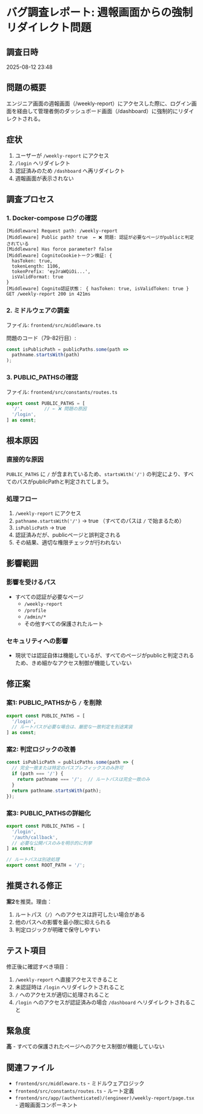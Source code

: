# バグ調査レポート: 週報画面からの強制リダイレクト問題

## 調査日時
2025-08-12 23:48

## 問題の概要
エンジニア画面の週報画面（/weekly-report）にアクセスした際に、ログイン画面を経由して管理者側のダッシュボード画面（/dashboard）に強制的にリダイレクトされる。

## 症状
1. ユーザーが `/weekly-report` にアクセス
2. `/login` へリダイレクト
3. 認証済みのため `/dashboard` へ再リダイレクト
4. 週報画面が表示されない

## 調査プロセス

### 1. Docker-compose ログの確認
```
[Middleware] Request path: /weekly-report
[Middleware] Public path? true  ← ❌ 問題: 認証が必要なページがpublicと判定されている
[Middleware] Has force parameter? false
[Middleware] CognitoCookieトークン検証: {
  hasToken: true,
  tokenLength: 1106,
  tokenPrefix: 'eyJraWQiOi...',
  isValidFormat: true
}
[Middleware] Cognito認証状態： { hasToken: true, isValidToken: true }
GET /weekly-report 200 in 421ms
```

### 2. ミドルウェアの調査
ファイル: `frontend/src/middleware.ts`

問題のコード（79-82行目）:
```typescript
const isPublicPath = publicPaths.some(path => 
  pathname.startsWith(path)
);
```

### 3. PUBLIC_PATHSの確認
ファイル: `frontend/src/constants/routes.ts`

```typescript
export const PUBLIC_PATHS = [
  '/',        // ← ❌ 問題の原因
  '/login',
] as const;
```

## 根本原因

### 直接的な原因
`PUBLIC_PATHS` に `/` が含まれているため、`startsWith('/')` の判定により、すべてのパスがpublicPathと判定されてしまう。

### 処理フロー
1. `/weekly-report` にアクセス
2. `pathname.startsWith('/')` → true （すべてのパスは `/` で始まるため）
3. `isPublicPath` → true
4. 認証済みだが、publicページと誤判定される
5. その結果、適切な権限チェックが行われない

## 影響範囲

### 影響を受けるパス
- すべての認証が必要なページ
  - `/weekly-report`
  - `/profile`
  - `/admin/*`
  - その他すべての保護されたルート

### セキュリティへの影響
- 現状では認証自体は機能しているが、すべてのページがpublicと判定されるため、きめ細かなアクセス制御が機能していない

## 修正案

### 案1: PUBLIC_PATHSから `/` を削除
```typescript
export const PUBLIC_PATHS = [
  '/login',
  // ルートパスが必要な場合は、厳密な一致判定を別途実装
] as const;
```

### 案2: 判定ロジックの改善
```typescript
const isPublicPath = publicPaths.some(path => {
  // 完全一致または特定のパスプレフィックスのみ許可
  if (path === '/') {
    return pathname === '/';  // ルートパスは完全一致のみ
  }
  return pathname.startsWith(path);
});
```

### 案3: PUBLIC_PATHSの詳細化
```typescript
export const PUBLIC_PATHS = [
  '/login',
  '/auth/callback',
  // 必要な公開パスのみを明示的に列挙
] as const;

// ルートパスは別途処理
export const ROOT_PATH = '/';
```

## 推奨される修正

**案2**を推奨。理由：
1. ルートパス（`/`）へのアクセスは許可したい場合がある
2. 他のパスへの影響を最小限に抑えられる
3. 判定ロジックが明確で保守しやすい

## テスト項目

修正後に確認すべき項目：
1. `/weekly-report` へ直接アクセスできること
2. 未認証時は `/login` へリダイレクトされること
3. `/` へのアクセスが適切に処理されること
4. `/login` へのアクセスが認証済みの場合 `/dashboard` へリダイレクトされること

## 緊急度
**高** - すべての保護されたページへのアクセス制御が機能していない

## 関連ファイル
- `frontend/src/middleware.ts` - ミドルウェアロジック
- `frontend/src/constants/routes.ts` - ルート定義
- `frontend/src/app/(authenticated)/(engineer)/weekly-report/page.tsx` - 週報画面コンポーネント